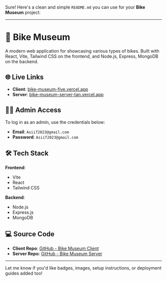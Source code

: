 Sure! Here's a clean and simple `README.md` you can use for your **Bike Museum** project:

---

# 🚴 Bike Museum

A modern web application for showcasing various types of bikes. Built with React, Vite, Tailwind CSS on the frontend, and Node.js, Express, MongoDB on the backend.

## 🌐 Live Links

- **Client**: [bike-museum-five.vercel.app](https://bike-museum-five.vercel.app/)
- **Server**: [bike-museum-server-tan.vercel.app](https://bike-museum-server-tan.vercel.app/)

## 🧑‍💼 Admin Access

To log in as an admin, use the credentials below:

- **Email**: `Asiif2023@gmail.com`  
- **Password**: `Asiif2023@gmail.com`

## 🛠️ Tech Stack

**Frontend**:
- Vite
- React
- Tailwind CSS

**Backend**:
- Node.js
- Express.js
- MongoDB

## 💻 Source Code

- **Client Repo**: [GitHub - Bike Museum Client](https://github.com/aristoxcel/Bike-Museum)
- **Server Repo**: [GitHub - Bike Museum Server](https://github.com/habibb2r/Bike-Museum-Server)

---

Let me know if you'd like badges, images, setup instructions, or deployment guides added too!
